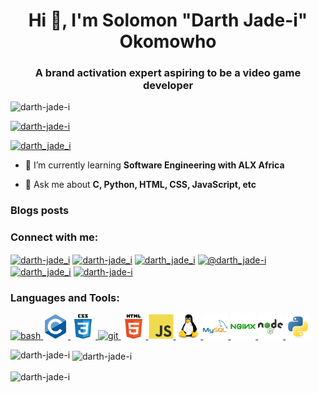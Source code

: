 <h1 align="center">Hi 👋, I'm Solomon "Darth Jade-i" Okomowho</h1>
<h3 align="center">A brand activation expert aspiring to be a video game developer</h3>

<p align="left"> <img src="https://komarev.com/ghpvc/?username=darth-jade-i&label=Profile%20views&color=0e75b6&style=flat" alt="darth-jade-i" /> </p>

<p align="left"> <a href="https://github.com/ryo-ma/github-profile-trophy"><img src="https://github-profile-trophy.vercel.app/?username=darth-jade-i" alt="darth-jade-i" /></a> </p>

<p align="left"> <a href="https://twitter.com/darth_jade_i" target="blank"><img src="https://img.shields.io/twitter/follow/darth_jade_i?logo=twitter&style=for-the-badge" alt="darth_jade_i" /></a> </p>

- 🌱 I’m currently learning **Software Engineering with ALX Africa**

- 💬 Ask me about **C, Python, HTML, CSS, JavaScript, etc**

### Blogs posts
<!-- BLOG-POST-LIST:START -->
<!-- BLOG-POST-LIST:END -->

<h3 align="left">Connect with me:</h3>
<p align="left">
<a href="https://codepen.io/darth-jade_i" target="blank"><img align="center" src="https://raw.githubusercontent.com/rahuldkjain/github-profile-readme-generator/master/src/images/icons/Social/codepen.svg" alt="darth-jade_i" height="30" width="40" /></a>
<a href="https://dev.to/darth-jade_i" target="blank"><img align="center" src="https://raw.githubusercontent.com/rahuldkjain/github-profile-readme-generator/master/src/images/icons/Social/devto.svg" alt="darth-jade_i" height="30" width="40" /></a>
<a href="https://twitter.com/darth_jade_i" target="blank"><img align="center" src="https://raw.githubusercontent.com/rahuldkjain/github-profile-readme-generator/master/src/images/icons/Social/twitter.svg" alt="darth_jade_i" height="30" width="40" /></a>
<a href="https://medium.com/@darth_jade-i" target="blank"><img align="center" src="https://raw.githubusercontent.com/rahuldkjain/github-profile-readme-generator/master/src/images/icons/Social/medium.svg" alt="@darth_jade-i" height="30" width="40" /></a>
<a href="https://www.hackerrank.com/darth_jade_i" target="blank"><img align="center" src="https://raw.githubusercontent.com/rahuldkjain/github-profile-readme-generator/master/src/images/icons/Social/hackerrank.svg" alt="darth_jade_i" height="30" width="40" /></a>
<a href="https://www.leetcode.com/darth-jade-i" target="blank"><img align="center" src="https://raw.githubusercontent.com/rahuldkjain/github-profile-readme-generator/master/src/images/icons/Social/leet-code.svg" alt="darth-jade-i" height="30" width="40" /></a>
</p>

<h3 align="left">Languages and Tools:</h3>
<p align="left"> <a href="https://www.gnu.org/software/bash/" target="_blank" rel="noreferrer"> <img src="https://www.vectorlogo.zone/logos/gnu_bash/gnu_bash-icon.svg" alt="bash" width="40" height="40"/> </a> <a href="https://www.cprogramming.com/" target="_blank" rel="noreferrer"> <img src="https://raw.githubusercontent.com/devicons/devicon/master/icons/c/c-original.svg" alt="c" width="40" height="40"/> </a> <a href="https://www.w3schools.com/css/" target="_blank" rel="noreferrer"> <img src="https://raw.githubusercontent.com/devicons/devicon/master/icons/css3/css3-original-wordmark.svg" alt="css3" width="40" height="40"/> </a> <a href="https://git-scm.com/" target="_blank" rel="noreferrer"> <img src="https://www.vectorlogo.zone/logos/git-scm/git-scm-icon.svg" alt="git" width="40" height="40"/> </a> <a href="https://www.w3.org/html/" target="_blank" rel="noreferrer"> <img src="https://raw.githubusercontent.com/devicons/devicon/master/icons/html5/html5-original-wordmark.svg" alt="html5" width="40" height="40"/> </a> <a href="https://developer.mozilla.org/en-US/docs/Web/JavaScript" target="_blank" rel="noreferrer"> <img src="https://raw.githubusercontent.com/devicons/devicon/master/icons/javascript/javascript-original.svg" alt="javascript" width="40" height="40"/> </a> <a href="https://www.linux.org/" target="_blank" rel="noreferrer"> <img src="https://raw.githubusercontent.com/devicons/devicon/master/icons/linux/linux-original.svg" alt="linux" width="40" height="40"/> </a> <a href="https://www.mysql.com/" target="_blank" rel="noreferrer"> <img src="https://raw.githubusercontent.com/devicons/devicon/master/icons/mysql/mysql-original-wordmark.svg" alt="mysql" width="40" height="40"/> </a> <a href="https://www.nginx.com" target="_blank" rel="noreferrer"> <img src="https://raw.githubusercontent.com/devicons/devicon/master/icons/nginx/nginx-original.svg" alt="nginx" width="40" height="40"/> </a> <a href="https://nodejs.org" target="_blank" rel="noreferrer"> <img src="https://raw.githubusercontent.com/devicons/devicon/master/icons/nodejs/nodejs-original-wordmark.svg" alt="nodejs" width="40" height="40"/> </a> <a href="https://www.python.org" target="_blank" rel="noreferrer"> <img src="https://raw.githubusercontent.com/devicons/devicon/master/icons/python/python-original.svg" alt="python" width="40" height="40"/> </a> </p>

<p><img align="left" src="https://github-readme-stats.vercel.app/api/top-langs?username=darth-jade-i&show_icons=true&locale=en&layout=compact" alt="darth-jade-i" /></p>

<p>&nbsp;<img align="center" src="https://github-readme-stats.vercel.app/api?username=darth-jade-i&show_icons=true&locale=en" alt="darth-jade-i" /></p>

<p><img align="center" src="https://github-readme-streak-stats.herokuapp.com/?user=darth-jade-i&" alt="darth-jade-i" /></p>
